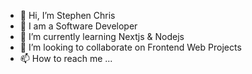 - 👋 Hi, I’m Stephen Chris
- 👀 I am a Software Developer
- 🌱 I’m currently learning Nextjs & Nodejs
- 💞️ I’m looking to collaborate on Frontend Web Projects
- 📫 How to reach me ...

<!---
StephenChris91/StephenChris91 is a ✨ special ✨ repository because its `README.md` (this file) appears on your GitHub profile.
You can click the Preview link to take a look at your changes.
--->
